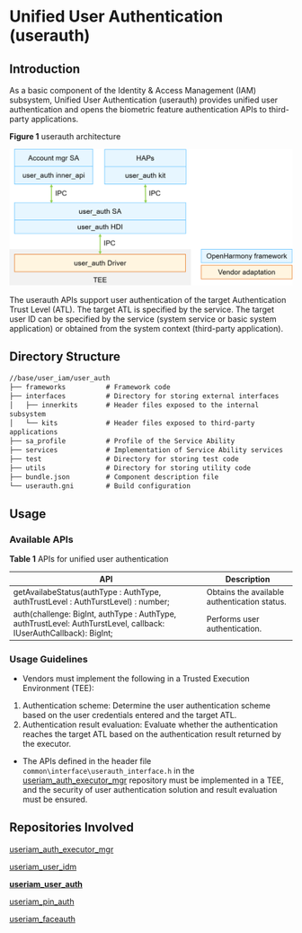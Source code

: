 # Unified User Authentication (userauth)



## Introduction

As a basic component of the Identity & Access Management (IAM) subsystem, Unified User Authentication (userauth) provides unified user authentication and opens the biometric feature authentication APIs to third-party applications.

**Figure 1** userauth architecture

<img src="figures/userauth_architecture.png" alt="userauth_architecture" style="zoom:80%;" />



The userauth APIs support user authentication of the target Authentication Trust Level (ATL). The target ATL is specified by the service. The target user ID can be specified by the service (system service or basic system application) or obtained from the system context (third-party application).

## Directory Structure

```undefined
//base/user_iam/user_auth
├── frameworks			# Framework code
├── interfaces			# Directory for storing external interfaces
│   ├── innerkits		# Header files exposed to the internal subsystem
│   └── kits			# Header files exposed to third-party applications
├── sa_profile			# Profile of the Service Ability
├── services			# Implementation of Service Ability services
├── test				# Directory for storing test code
├── utils				# Directory for storing utility code
├── bundle.json			# Component description file
└── userauth.gni		# Build configuration
```


## Usage

### Available APIs

**Table 1** APIs for unified user authentication

| API | Description                            |
| ------ | -------------------------------- |
| getAvailabeStatus(authType : AuthType, authTrustLevel : AuthTurstLevel) : number; | Obtains the available authentication status.|
| auth(challenge: BigInt, authType : AuthType, authTrustLevel: AuthTurstLevel, callback: IUserAuthCallback): BigInt; | Performs user authentication. |

### Usage Guidelines

- Vendors must implement the following in a Trusted Execution Environment (TEE):

1. Authentication scheme: Determine the user authentication scheme based on the user credentials entered and the target ATL.
2. Authentication result evaluation: Evaluate whether the authentication reaches the target ATL based on the authentication result returned by the executor.

- The APIs defined in the header file ```common\interface\userauth_interface.h``` in the [useriam_auth_executor_mgr](https://gitee.com/openharmony-sig/useriam_coauth) repository must be implemented in a TEE, and the security of user authentication solution and result evaluation must be ensured.



## Repositories Involved

[useriam_auth_executor_mgr](https://gitee.com/openharmony-sig/useriam_coauth)

[useriam_user_idm](https://gitee.com/openharmony-sig/useriam_useridm)

**[useriam_user_auth](https://gitee.com/openharmony-sig/useriam_userauth)**

[useriam_pin_auth](https://gitee.com/openharmony-sig/useriam_pinauth)

[useriam_faceauth](https://gitee.com/openharmony/useriam_faceauth)
